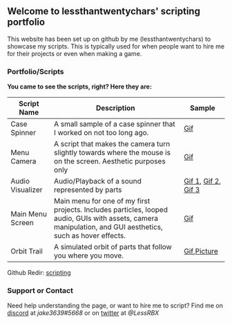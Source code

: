 ## Welcome to lessthantwentychars' scripting portfolio

This website has been set up on github by me (lessthantwentychars) to showcase my scripts. This is typically used for when people want to hire me for their projects or even when making a game.

### Portfolio/Scripts

**You came to see the scripts, right? Here they are:**

Script Name  | Description | Sample
------------ | ----------- | ------
Case Spinner | A small sample of a case spinner that I worked on not too long ago. | [Gif](https://gyazo.com/07bf4f7d094753822f6728990f16fb7b)
Menu Camera | A script that makes the camera turn slightly towards where the mouse is on the screen. Aesthetic purposes only | [Gif](https://gyazo.com/5fcc58bc95d2dec3ede3d1630b2847a3)
Audio Visualizer | Audio/Playback of a sound represented by parts | [Gif 1](https://gyazo.com/a4bd832c107d9fad85c0352e0bd32fb3), [Gif 2](https://gyazo.com/eff2ca00d823fc376793539fbe84a62f), [Gif 3](https://gyazo.com/ae1d4b65e91bfcb5a0289c39d609fa9e)
Main Menu Screen | Main menu for one of my first projects. Includes particles, looped audio, GUIs with assets, camera manipulation, and GUI aesthetics, such as hover effects. | [Gif](https://gyazo.com/db251dab24a37c8658e1fce9c0f808eb)
Orbit Trail | A simulated orbit of parts that follow you where you move. | [Gif](https://gyazo.com/647c95f387371ba3cdd52819fbce789e),[Picture](https://gyazo.com/ee0ff6deb2bd595818df6bb12d5888aa)

Github Redir: [scripting](https://lessthantwentychars.github.io/scripting/)

### Support or Contact

Need help understanding the page, or want to hire me to script? Find me on [discord](https://discordapp.com/) at *jake3639#5668* or on [twitter](https://twitter.com) at *@LessRBX*
